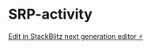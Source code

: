 # SRP-activity

[Edit in StackBlitz next generation editor ⚡️](https://stackblitz.com/~/github.com/jscastanos/SRP-activity)